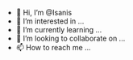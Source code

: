 - 👋 Hi, I’m @Isanis
- 👀 I’m interested in ...
- 🌱 I’m currently learning ...
- 💞️ I’m looking to collaborate on ...
- 📫 How to reach me ...

<!---
Isanis/Isanis is a ✨ special ✨ repository because its `README.md` (this file) appears on your GitHub profile.
You can click the Preview link to take a look at your changes.
--->
